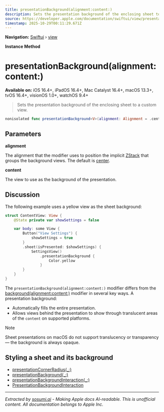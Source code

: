 ```yaml
---
title: presentationBackground(alignment:content:)
description: Sets the presentation background of the enclosing sheet to a custom view.
source: https://developer.apple.com/documentation/swiftui/view/presentationbackground(alignment:content:)
timestamp: 2025-10-29T00:11:29.671Z
---
```


**Navigation:** [Swiftui](/documentation/swiftui) › [view](/documentation/swiftui/view)

**Instance Method**

# presentationBackground(alignment:content:)

**Available on:** iOS 16.4+, iPadOS 16.4+, Mac Catalyst 16.4+, macOS 13.3+, tvOS 16.4+, visionOS 1.0+, watchOS 9.4+

> Sets the presentation background of the enclosing sheet to a custom view.

```swift
nonisolated func presentationBackground<V>(alignment: Alignment = .center, @ViewBuilder content: () -> V) -> some View where V : View
```

## Parameters

**alignment**

The alignment that the modifier uses to position the implicit [ZStack](/documentation/swiftui/zstack) that groups the background views. The default is [center](/documentation/swiftui/alignment/center).



**content**

The view to use as the background of the presentation.



## Discussion

The following example uses a yellow view as the sheet background:

```swift
struct ContentView: View {
    @State private var showSettings = false

    var body: some View {
        Button("View Settings") {
            showSettings = true
        }
        .sheet(isPresented: $showSettings) {
            SettingsView()
                .presentationBackground {
                    Color.yellow
                }
        }
    }
}
```

The `presentationBackground(alignment:content:)` modifier differs from the [background(alignment:content:)](/documentation/swiftui/view/background(alignment:content:)) modifier in several key ways. A presentation background:

- Automatically fills the entire presentation.
- Allows views behind the presentation to show through translucent areas of the `content` on supported platforms.

> [!NOTE]
> Sheet presentations on macOS do not support translucency or transparency — the background is always opaque.

## Styling a sheet and its background

- [presentationCornerRadius(_:)](/documentation/swiftui/view/presentationcornerradius(_:))
- [presentationBackground(_:)](/documentation/swiftui/view/presentationbackground(_:))
- [presentationBackgroundInteraction(_:)](/documentation/swiftui/view/presentationbackgroundinteraction(_:))
- [PresentationBackgroundInteraction](/documentation/swiftui/presentationbackgroundinteraction)

---

*Extracted by [sosumi.ai](https://sosumi.ai) - Making Apple docs AI-readable.*
*This is unofficial content. All documentation belongs to Apple Inc.*

